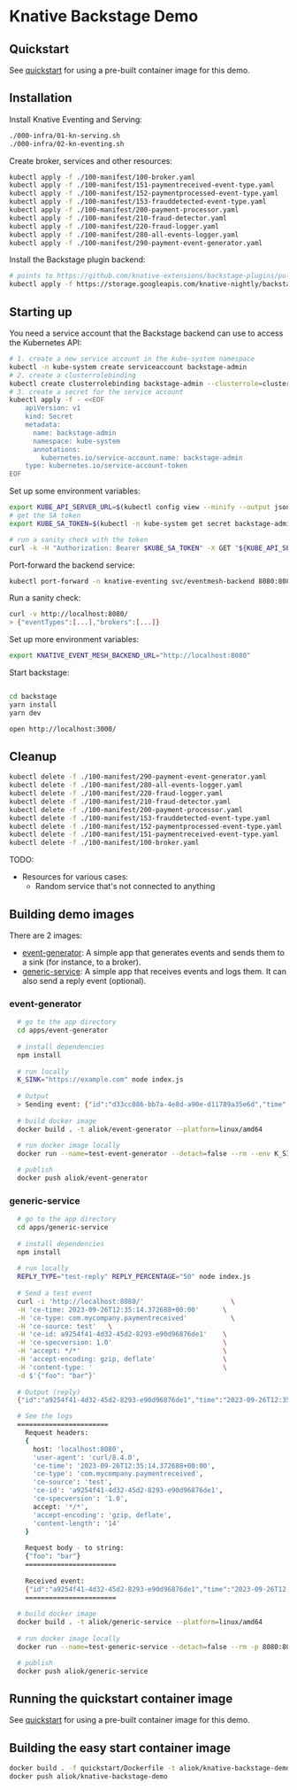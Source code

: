 # Knative Backstage Demo

## Quickstart

See [quickstart](quickstart) for using a pre-built container image for this demo.

## Installation

Install Knative Eventing and Serving:

```bash
./000-infra/01-kn-serving.sh
./000-infra/02-kn-eventing.sh
```

Create broker, services and other resources:

```bash
kubectl apply -f ./100-manifest/100-broker.yaml
kubectl apply -f ./100-manifest/151-paymentreceived-event-type.yaml
kubectl apply -f ./100-manifest/152-paymentprocessed-event-type.yaml
kubectl apply -f ./100-manifest/153-frauddetected-event-type.yaml
kubectl apply -f ./100-manifest/200-payment-processor.yaml
kubectl apply -f ./100-manifest/210-fraud-detector.yaml
kubectl apply -f ./100-manifest/220-fraud-logger.yaml
kubectl apply -f ./100-manifest/280-all-events-logger.yaml
kubectl apply -f ./100-manifest/290-payment-event-generator.yaml
```

Install the Backstage plugin backend:

```bash
# points to https://github.com/knative-extensions/backstage-plugins/pull/24
kubectl apply -f https://storage.googleapis.com/knative-nightly/backstage-plugins/previous/v20240208-408beed/eventmesh.yaml
```

## Starting up

You need a service account that the Backstage backend can use to access the Kubernetes API:
```bash
# 1. create a new service account in the kube-system namespace
kubectl -n kube-system create serviceaccount backstage-admin
# 2. create a clusterrolebinding
kubectl create clusterrolebinding backstage-admin --clusterrole=cluster-admin --serviceaccount=kube-system:backstage-admin
# 3. create a secret for the service account
kubectl apply -f - <<EOF
    apiVersion: v1
    kind: Secret
    metadata:
      name: backstage-admin
      namespace: kube-system
      annotations:
        kubernetes.io/service-account.name: backstage-admin
    type: kubernetes.io/service-account-token
EOF
```

Set up some environment variables:
```bash
export KUBE_API_SERVER_URL=$(kubectl config view --minify --output jsonpath="{.clusters[*].cluster.server}") # e.g. "https://192.168.2.151:16443"
# get the SA token
export KUBE_SA_TOKEN=$(kubectl -n kube-system get secret backstage-admin -o jsonpath='{.data.token}' | base64 --decode)

# run a sanity check with the token
curl -k -H "Authorization: Bearer $KUBE_SA_TOKEN" -X GET "${KUBE_API_SERVER_URL}/api/v1/nodes" | json_pp
```

Port-forward the backend service:
```bash
kubectl port-forward -n knative-eventing svc/eventmesh-backend 8080:8080
```

Run a sanity check:
```bash
curl -v http://localhost:8080/
> {"eventTypes":[...],"brokers":[...]}
```

Set up more environment variables:
```bash
export KNATIVE_EVENT_MESH_BACKEND_URL="http://localhost:8080"
```

Start backstage:
```bash

cd backstage
yarn install
yarn dev

open http://localhost:3000/
```


## Cleanup

```bash
kubectl delete -f ./100-manifest/290-payment-event-generator.yaml
kubectl delete -f ./100-manifest/280-all-events-logger.yaml
kubectl delete -f ./100-manifest/220-fraud-logger.yaml
kubectl delete -f ./100-manifest/210-fraud-detector.yaml
kubectl delete -f ./100-manifest/200-payment-processor.yaml
kubectl delete -f ./100-manifest/153-frauddetected-event-type.yaml
kubectl delete -f ./100-manifest/152-paymentprocessed-event-type.yaml
kubectl delete -f ./100-manifest/151-paymentreceived-event-type.yaml
kubectl delete -f ./100-manifest/100-broker.yaml
```

TODO:
- Resources for various cases:
  -  Random service that's not connected to anything

## Building demo images

There are 2 images:

- [event-generator](apps/event-generator): A simple app that generates events and sends them to a sink (for instance, to a broker).
- [generic-service](apps/generic-service): A simple app that receives events and logs them. It can also send a reply event (optional).

### event-generator

```bash
  # go to the app directory
  cd apps/event-generator
  
  # install dependencies
  npm install
  
  # run locally
  K_SINK="https://example.com" node index.js
  
  # Output
  > Sending event: {"id":"d33cc086-bb7a-4e8d-a90e-d11789a35e6d","time":"2024-02-02T10:49:08.053Z","type":"com.example.event","source":"event-generator","specversion":"1.0","data":{"message":"Hello 1"}} to https://example.com
  
  # build docker image
  docker build . -t aliok/event-generator --platform=linux/amd64
  
  # run docker image locally
  docker run --name=test-event-generator --detach=false --rm --env K_SINK="https://example.com" aliok/event-generator:latest

  # publish
  docker push aliok/event-generator
```

### generic-service

```bash
  # go to the app directory
  cd apps/generic-service
  
  # install dependencies
  npm install
  
  # run locally
  REPLY_TYPE="test-reply" REPLY_PERCENTAGE="50" node index.js
  
  # Send a test event
  curl -i 'http://localhost:8080/'                      \
  -H 'ce-time: 2023-09-26T12:35:14.372688+00:00'      \
  -H 'ce-type: com.mycompany.paymentreceived'           \
  -H 'ce-source: test'   \
  -H 'ce-id: a9254f41-4d32-45d2-8293-e90d96876de1'    \
  -H 'ce-specversion: 1.0'                            \
  -H 'accept: */*'                                    \
  -H 'accept-encoding: gzip, deflate'                 \
  -H 'content-type: '                                 \
  -d $'{"foo": "bar"}'
  
  # Output (reply)
  {"id":"a9254f41-4d32-45d2-8293-e90d96876de1","time":"2023-09-26T12:35:14.372Z","type":"com.mycompany.paymentreceived","source":"test","specversion":"1.0","data_base64":"eyJmb28iOiAiYmFyIn0=","data":{"type":"Buffer","data":[123,34,102,111,111,34,58,32,34,98,97,114,34,125]}} 

  # See the logs
  =======================
    Request headers:
    {
      host: 'localhost:8080',
      'user-agent': 'curl/8.4.0',
      'ce-time': '2023-09-26T12:35:14.372688+00:00',
      'ce-type': 'com.mycompany.paymentreceived',
      'ce-source': 'test',
      'ce-id': 'a9254f41-4d32-45d2-8293-e90d96876de1',
      'ce-specversion': '1.0',
      accept: '*/*',
      'accept-encoding': 'gzip, deflate',
      'content-length': '14'
    }
    
    Request body - to string:
    {"foo": "bar"}
    =======================
    
    Received event:
    {"id":"a9254f41-4d32-45d2-8293-e90d96876de1","time":"2023-09-26T12:35:14.372Z","type":"com.mycompany.paymentreceived","source":"test","specversion":"1.0","data_base64":"eyJmb28iOiAiYmFyIn0="}
    =======================
  
  # build docker image
  docker build . -t aliok/generic-service --platform=linux/amd64
  
  # run docker image locally
  docker run --name=test-generic-service --detach=false --rm -p 8080:8080 -e REPLY_TYPE="test-reply" aliok/generic-service:latest

  # publish
  docker push aliok/generic-service
```

## Running the quickstart container image

See [quickstart](quickstart) for using a pre-built container image for this demo.

## Building the easy start container image

```bash
docker build . -f quickstart/Dockerfile -t aliok/knative-backstage-demo --platform=linux/amd64 --progress=plain
docker push aliok/knative-backstage-demo
```
